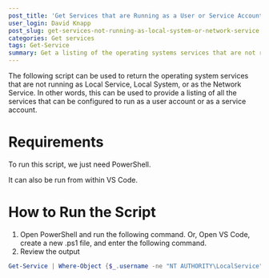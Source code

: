 ```yaml
---
post_title: 'Get Services that are Running as a User or Service Account'
user_login: David Knapp
post_slug: get-services-not-running-as-local-system-or-network-service
categories: Get services
tags: Get-Service
summary: Get a listing of the operating systems services that are not running as Local Service, Local System, or Network Service.
---
```


The following script can be used to return the operating system services that are not running as Local Service, Local System, or as the Network Service.  In other words, this can be used to provide a listing of all the services that can be configured to run as a user account or as a service account.

# Requirements

To run this script, we just need PowerShell.

It can also be run from within VS Code.

# How to Run the Script

1.  Open PowerShell and run the following command.
Or,
Open VS Code, create a new .ps1 file, and enter the following command.
1.  Review the output

```powershell
Get-Service | Where-Object {$_.username -ne "NT AUTHORITY\LocalService" -and $_.username -ne "localsystem" -and $_.username -ne "NT AUTHORITY\NetworkService" -and $_.username -ne ""} | Select -Property Name,DisplayName,UserName
```
